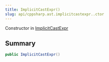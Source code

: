 ```yaml
---
title: ImplicitCastExpr()
slug: api/cppsharp.ast.implicitcastexpr..ctor
---
```

Constructor in [ImplicitCastExpr](/api/cppsharp/ast/implicitcastexpr)

## Summary



```csharp
public ImplicitCastExpr()
```

